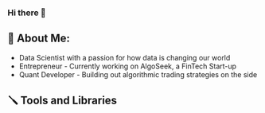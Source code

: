 ### Hi there 👋

<!--
**julianwileymac/julianwileymac** is a ✨ _special_ ✨ repository because its `README.md` (this file) appears on your GitHub profile.

Here are some ideas to get you started:

- 🔭 I’m currently working on ...
- 🌱 I’m currently learning ...
- 👯 I’m looking to collaborate on ...
- 🤔 I’m looking for help with ...
- 💬 Ask me about ...
- 📫 How to reach me: ...
- 😄 Pronouns: ...
- ⚡ Fun fact: ...
-->

## 📖 About Me:
- Data Scientist with a passion for how data is changing our world
- Entrepreneur - Currently working on AlgoSeek, a FinTech Start-up 
- Quant Developer - Building out algorithmic trading strategies on the side

## 🪛 Tools and Libraries

